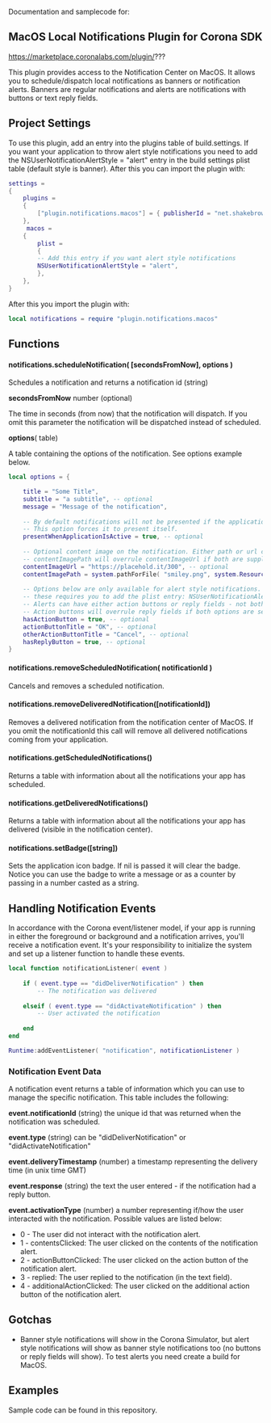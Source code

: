 

Documentation and samplecode for:

## **MacOS Local Notifications Plugin for Corona SDK**
https://marketplace.coronalabs.com/plugin/???


This plugin provides access to the Notification Center on MacOS.  It allows you to schedule/dispatch local notifications as banners or notification alerts. Banners are regular notifications and alerts are notifications with buttons or text reply fields.



## **Project Settings**
To use this plugin, add an entry into the plugins table of build.settings. If you want your application to throw alert style notifications you need to add the NSUserNotificationAlertStyle = "alert" entry in the build settings plist table (default style is banner). After this you can import the plugin with:

```lua
settings =
{
    plugins =
    {
        ["plugin.notifications.macos"] = { publisherId = "net.shakebrowser" }
    },
     macos =
    {
        plist =
        {
		-- Add this entry if you want alert style notifications
		NSUserNotificationAlertStyle = "alert",
        },
    },
}
```
After this you import the plugin with:
```lua
local notifications = require "plugin.notifications.macos"
```


## **Functions**
#### **notifications.scheduleNotification( [secondsFromNow], options )**

Schedules a notification and returns a notification id (string)

**secondsFromNow** number (optional)

The time in seconds (from now)  that the notification will dispatch. If you omit this parameter the notification will be dispatched instead of scheduled.

**options**( table)

A table containing the options of the notification. See options example below.

```lua
local options = {

	title = "Some Title",
	subtitle = "a subtitle", -- optional
	message = "Message of the notification",
	
	-- By default notifications will not be presented if the application is active.
	-- This option forces it to present itself.
	presentWhenApplicationIsActive = true, -- optional
	
	-- Optional content image on the notification. Either path or url can be supplied.
	-- contentImagePath will overrule contentImageUrl if both are supplied.
	contentImageUrl = "https://placehold.it/300", -- optional
	contentImagePath = system.pathForFile( "smiley.png", system.ResourceDirectory ), -- optional
	
	-- Options below are only available for alert style notifications.
	-- these requires you to add the plist entry: NSUserNotificationAlertStyle = "alert"
	-- Alerts can have either action buttons or reply fields - not both.
	-- Action buttons will overrule reply fields if both options are set to true.
	hasActionButton = true, -- optional
	actionButtonTitle = "OK", -- optional
	otherActionButtonTitle = "Cancel", -- optional
	hasReplyButton = true, -- optional
}
```

#### notifications.removeScheduledNotification( notificationId )
Cancels and removes a scheduled notification.

#### notifications.removeDeliveredNotification([notificationId])
Removes a delivered notification from the notification center of MacOS. If you omit the notificationId this call will remove all delivered notifications coming from your application.

#### notifications.getScheduledNotifications()
Returns a table with information about all the notifications your app has scheduled.

#### notifications.getDeliveredNotifications()
Returns a table with information about all the notifications your app has delivered (visible in the notification center).

#### notifications.setBadge([string])
Sets the application icon badge. If nil is passed it will clear the badge. Notice you can use the badge to write a message or as a counter by passing in a number casted as a string.



## **Handling Notification Events**


In accordance with the Corona event/listener model, if your app is running in either the foreground or background and a notification arrives, you'll receive a notification event. It's your responsibility to initialize the system and set up a listener function to handle these events.

```lua
local function notificationListener( event )
	
    if ( event.type == "didDeliverNotification" ) then
        -- The notification was delivered
 
    elseif ( event.type == "didActivateNotification" ) then
        -- User activated the notification
 
    end
end

Runtime:addEventListener( "notification", notificationListener )
```

### Notification Event Data
A notification event returns a table of information which you can use to manage the specific notification. This table includes the following:

**event.notificationId** (string) the unique id that was returned when the notification was scheduled.

**event.type** (string) can be "didDeliverNotification" or "didActivateNotification"

**event.deliveryTimestamp** (number) a timestamp representing the delivery time (in unix time GMT)

**event.response** (string) the text the user entered - if the notification had a reply button.

**event.activationType** (number) a number representing if/how the user interacted with the notification. Possible values are listed below:

- 0 - The user did not interact with the notification alert.
- 1 - contentsClicked: The user clicked on the contents of the notification alert.
- 2 - actionButtonClicked: The user clicked on the action button of the notification alert.
- 3 - replied: The user replied to the notification (in the text field).
- 4 - additionalActionClicked: The user clicked on the additional action button of the notification alert.


## **Gotchas**
- Banner style notifications will show in the Corona Simulator, but alert style notifications will show as banner style notifications too (no buttons or reply fields will show). To test alerts you need create a build for MacOS.

## **Examples**
Sample code can be found in this repository.
